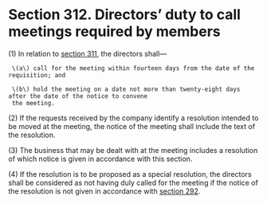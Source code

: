 # Section 312. Directors’ duty to call meetings required by members

\(1\) In relation to [section 311](section-311.-power-to-require-directors-to-convene-meetings-of-members.md), the directors shall—

     \(a\) call for the meeting within fourteen days from the date of the requisition; and

     \(b\) hold the meeting on a date not more than twenty-eight days after the date of the notice to convene  
     the meeting.

\(2\) If the requests received by the company identify a resolution intended to be moved at the meeting, the notice of the meeting shall include the text of the resolution.

\(3\) The business that may be dealt with at the meeting includes a resolution of which notice is given in accordance with this section.

\(4\) If the resolution is to be proposed as a special resolution, the directors shall be considered as not having duly called for the meeting if the notice of the resolution is not given in accordance with [section 292](../subdivision-1-meetings-and-resolutions-for-members/section-292.-special-resolutions.md).

